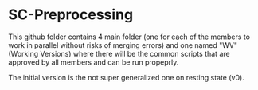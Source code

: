 # SC-Preprocessing

This github folder contains 4 main folder (one for each of the members to work in parallel without risks of merging errors) and one named "WV" (Working Versions) where there will be the common scripts that are approved by all members and can be run propeprly.

The initial version is the not super generalized one on resting state (v0).
